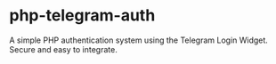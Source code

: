 # php-telegram-auth
A simple PHP authentication system using the Telegram Login Widget. Secure and easy to integrate.
